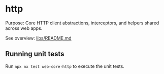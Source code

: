 # http

Purpose: Core HTTP client abstractions, interceptors, and helpers shared across web apps.

See overview: [libs/README.md](../../../README.md)

## Running unit tests

Run `npx nx test web-core-http` to execute the unit tests.
